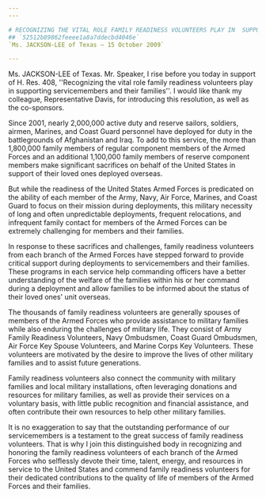```yaml
---
---

# RECOGNIZING THE VITAL ROLE FAMILY READINESS VOLUNTEERS PLAY IN  SUPPORTING SERVICEMEMBERS AND THEIR FAMILIES
## `52512b89862feeee1a8a7ddecbd4046e`
`Ms. JACKSON-LEE of Texas — 15 October 2009`

---
```



Ms. JACKSON-LEE of Texas. Mr. Speaker, I rise before you today in 
support of H. Res. 408, ''Recognizing the vital role family readiness 
volunteers play in supporting servicemembers and their families''. I 
would like thank my colleague, Representative Davis, for introducing 
this resolution, as well as the co-sponsors.

Since 2001, nearly 2,000,000 active duty and reserve sailors, 
soldiers, airmen, Marines, and Coast Guard personnel have deployed for 
duty in the battlegrounds of Afghanistan and Iraq. To add to this 
service, the more than 1,800,000 family members of regular component 
members of the Armed Forces and an additional 1,100,000 family members 
of reserve component members make significant sacrifices on behalf of 
the United States in support of their loved ones deployed overseas.

But while the readiness of the United States Armed Forces is 
predicated on the ability of each member of the Army, Navy, Air Force, 
Marines, and Coast Guard to focus on their mission during deployments, 
this military necessity of long and often unpredictable deployments, 
frequent relocations, and infrequent family contact for members of the 
Armed Forces can be extremely challenging for members and their 
families.

In response to these sacrifices and challenges, family readiness 
volunteers from each branch of the Armed Forces have stepped forward to 
provide critical support during deployments to servicemembers and their 
families. These programs in each service help commanding officers have 
a better understanding of the welfare of the families within his or her 
command during a deployment and allow families to be informed about the 
status of their loved ones' unit overseas.

The thousands of family readiness volunteers are generally spouses of 
members of the Armed Forces who provide assistance to military families 
while also enduring the challenges of military life. They consist of 
Army Family Readiness Volunteers, Navy Ombudsmen, Coast Guard 
Ombudsmen, Air Force Key Spouse Volunteers, and Marine Corps Key 
Volunteers. These volunteers are motivated by the desire to improve the 
lives of other military families and to assist future generations.

Family readiness volunteers also connect the community with military 
families and local military installations, often leveraging donations 
and resources for military families, as well as provide their services 
on a voluntary basis, with little public recognition and financial 
assistance, and often contribute their own resources to help other 
military families.

It is no exaggeration to say that the outstanding performance of our 
servicemembers is a testament to the great success of family readiness 
volunteers. That is why I join this distinguished body in recognizing 
and honoring the family readiness volunteers of each branch of the 
Armed Forces who selflessly devote their time, talent, energy, and 
resources in service to the United States and commend family readiness 
volunteers for their dedicated contributions to the quality of life of 
members of the Armed Forces and their families.
